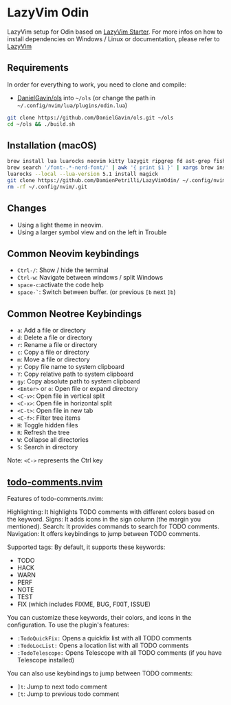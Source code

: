 # LazyVim Odin
LazyVim setup for Odin based on [LazyVim Starter](https://github.com/LazyVim/starter). For more infos on how to install dependencies on Windows / Linux or documentation, please refer to [LazyVim](http://www.lazyvim.org)

## Requirements
In order for everything to work, you need to clone and compile:
- [DanielGavin/ols](https://github.com/DanielGavin/ols) into `~/ols` (or change the path in `~/.config/nvim/lua/plugins/odin.lua`)
```bash
git clone https://github.com/DanielGavin/ols.git ~/ols
cd ~/ols && ./build.sh
```

## Installation (macOS)
```bash
brew install lua luarocks neovim kitty lazygit ripgrep fd ast-grep fish imagemagick
brew search '/font-.*-nerd-font/' | awk '{ print $1 }' | xargs brew install --cask
luarocks --local --lua-version 5.1 install magick
git clone https://github.com/DamienPetrilli/LazyVimOdin/ ~/.config/nvim
rm -rf ~/.config/nvim/.git
```

## Changes
- Using a light theme in neovim.
- Using a larger symbol view and on the left in Trouble

## Common Neovim keybindings
- `Ctrl-/`: Show / hide the terminal
- `Ctrl-w`: Navigate between windows / split Windows
- `space-c`:activate the code help
- `` space-` ``: Switch between buffer. (or previous `[b` next `]b`)

## Common Neotree Keybindings
- `a`: Add a file or directory
- `d`: Delete a file or directory
- `r`: Rename a file or directory
- `c`: Copy a file or directory
- `m`: Move a file or directory
- `y`: Copy file name to system clipboard
- `Y`: Copy relative path to system clipboard
- `gy`: Copy absolute path to system clipboard
- `<Enter>` or `o`: Open file or expand directory
- `<C-v>`: Open file in vertical split
- `<C-x>`: Open file in horizontal split
- `<C-t>`: Open file in new tab
- `<C-f>`: Filter tree items
- `H`: Toggle hidden files
- `R`: Refresh the tree
- `W`: Collapse all directories
- `S`: Search in directory

Note: `<C->` represents the Ctrl key

## [todo-comments.nvim](https://github.com/folke/todo-comments.nvim)

Features of todo-comments.nvim:

Highlighting: It highlights TODO comments with different colors based on the keyword.
Signs: It adds icons in the sign column (the margin you mentioned).
Search: It provides commands to search for TODO comments.
Navigation: It offers keybindings to jump between TODO comments.

Supported tags:
By default, it supports these keywords:

- TODO
- HACK
- WARN
- PERF
- NOTE
- TEST
- FIX (which includes FIXME, BUG, FIXIT, ISSUE)

You can customize these keywords, their colors, and icons in the configuration.
To use the plugin's features:

- `:TodoQuickFix:` Opens a quickfix list with all TODO comments
- `:TodoLocList:` Opens a location list with all TODO comments
- `:TodoTelescope:` Opens Telescope with all TODO comments (if you have Telescope installed)

You can also use keybindings to jump between TODO comments:

- `]t`: Jump to next todo comment
- `[t`: Jump to previous todo comment
